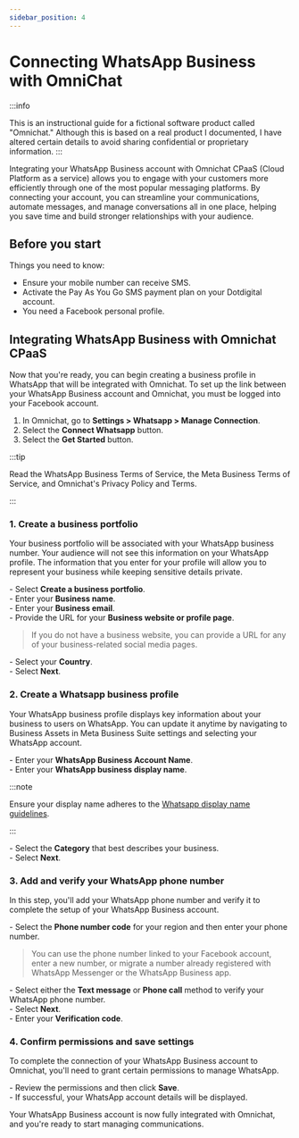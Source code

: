 ```yaml
---
sidebar_position: 4
---
```



# Connecting WhatsApp Business with OmniChat

:::info

This is an instructional guide for a fictional software product called "Omnichat." Although this is based on a real product I documented, I have altered certain details to avoid sharing confidential or proprietary information.
:::

Integrating your WhatsApp Business account with Omnichat CPaaS (Cloud Platform as a service) allows you to engage with your customers more efficiently through one of the most popular messaging platforms. By connecting your account, you can streamline your communications, automate messages, and manage conversations all in one place, helping you save time and build stronger relationships with your audience.

## Before you start

Things you need to know:

- Ensure your mobile number can receive SMS.  
- Activate the Pay As You Go SMS payment plan on your Dotdigital account.  
- You need a Facebook personal profile. 

## Integrating WhatsApp Business with Omnichat CPaaS

Now that you're ready, you can begin creating a business profile in WhatsApp that will be integrated with Omnichat. To set up the link between your WhatsApp Business account and Omnichat, you must be logged into your Facebook account.

1. In Omnichat, go to **Settings > Whatsapp > Manage Connection**.
2. Select the **Connect Whatsapp** button.
3. Select the **Get Started** button. 
  
:::tip

Read the WhatsApp Business Terms of Service, the Meta Business Terms of Service, and Omnichat's Privacy Policy and Terms.

:::

### 1. Create a business portfolio
   
Your business portfolio will be associated with your WhatsApp business number. Your audience will not see this information on your WhatsApp profile. The information that you enter for your profile will allow you to represent your business while keeping sensitive details private.

\- Select **Create a business portfolio**.  
\- Enter your  **Business name**.  
\- Enter your **Business email**.  
\- Provide the URL for your **Business website or profile page**.  
> If you do not have a business website, you can provide a URL for any of your business-related social media pages.  
>   
\- Select your **Country**.  
\- Select **Next**.  


### 2. Create a Whatsapp business profile
Your WhatsApp business profile displays key information about your business to users on WhatsApp. You can update it anytime by navigating to Business Assets in Meta Business Suite settings and selecting your WhatsApp account.

\- Enter your **WhatsApp Business Account Name**.  
\- Enter your **WhatsApp business display name**.  

:::note

Ensure your display name adheres to the [Whatsapp display name guidelines](https://en-gb.facebook.com/business/help/757569725593362).

:::

\- Select the **Category** that best describes your business.    
\- Select **Next**. 


### 3. Add and verify your WhatsApp phone number
In this step, you'll add your WhatsApp phone number and verify it to complete the setup of your WhatsApp Business account.

\- Select the **Phone number code** for your region and then enter your phone number.  
> You can use the phone number linked to your Facebook account, enter a new number, or migrate a number already registered with WhatsApp Messenger or the WhatsApp Business app.
> 
\- Select either the **Text message** or **Phone call** method to verify your WhatsApp phone number.   
\- Select **Next**.  
\- Enter your **Verification code**. 


### 4. Confirm permissions and save settings

To complete the connection of your WhatsApp Business account to Omnichat, you'll need to grant certain permissions to manage WhatsApp.


\- Review the permissions and then click **Save**.  
\- If successful, your WhatsApp account details will be displayed.


Your WhatsApp Business account is now fully integrated with Omnichat, and you're ready to start managing communications.
